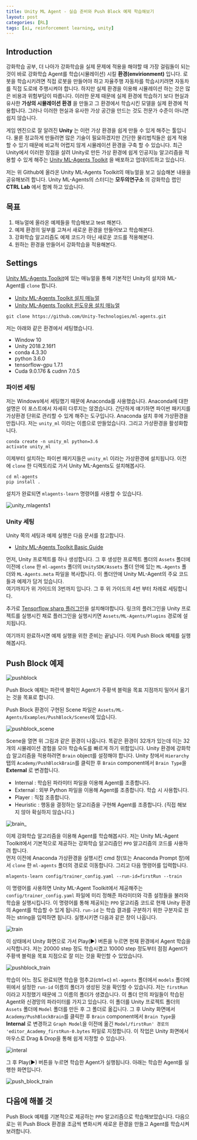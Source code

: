 ```yaml
---
title: Unity ML Agent - 실습 준비와 Push Block 예제 학습해보기
layout: post
categories: [RL]
tags: [ai, reinforcement learning, unity]
---
```

## Introduction
강화학습 공부, 더 나아가 강화학습을 실제 문제에 적용을 해야할 때 가장 걸림돌이 되는 것이 바로 강화학습 Agent를 학습(시뮬레이션) 시킬 **환경(envirionment)** 입니다. 로봇을 학습시키려면 직접 로봇을 만들어야 하고 자율주행 자동차를 학습시키려면 자동차를 직접 도로에 주행시켜야 합니다. 하지만 실제 환경을 이용해 시뮬레이션 하는 것은 많은 비용과 위험부담이 따릅니다. 이러한 문제 때문에 실제 환경에 학습하기 보다 현실과 유사한 **가상의 시뮬레이션 환경** 을 만들고 그 환경에서 학습시킨 모델을 실제 환경에 적용합니다. 그러나 이러한 현실과 유사한 가상 공간을 만드는 것도 전문가 수준이 아니면 쉽지 않습니다.  

게임 엔진으로 잘 알려진 **Unity** 는 이런 가상 환경을 쉽게 만들 수 있게 해주는 툴입니다. 물론 정교하게 만들려면 많은 기술이 필요하겠지만 간단한 물리법칙들은 쉽게 적용할 수 있기 때문에 비교적 어렵지 않게 시뮬레이션 환경을 구축 할 수 있습니다. 최근 Unity에서 이러한 장점을 살려 Unity로 만든 가상 환경에 쉽게 인공지능 알고리즘을 적용할 수 있게 해주는 [Unity ML-Agents Toolkit](https://github.com/Unity-Technologies/ml-agents/tree/master/docs) 을 배포하고 업데이트하고 있습니다.  

저는 위 Github에 올라온 Unity ML-Agents Toolkit의 매뉴얼을 보고 실습해본 내용을 공유해보려 합니다. Unity ML-Agents의 스터디는 **모두의연구소** 의 강화학습 랩인 **CTRL Lab** 에서 함께 하고 있습니다.

## 목표
1. 매뉴얼에 올라온 예제들을 학습해보고 test 해본다.
2. 예제 환경의 일부를 고쳐서 새로운 환경을 만들어보고 학습해본다.
3. 강화학습 알고리즘도 예제 코드가 아닌 새로운 코드를 적용해본다.
4. 원하는 환경을 만들어서 강화학습을 적용해본다.

## Settings
[Unity ML-Agents Toolkit](https://github.com/Unity-Technologies/ml-agents/tree/master/docs)에 있는 매뉴얼을 통해 기본적인 Unity의 설치와 ML-Agent를 `clone` 합니다.
- [Unity ML-Agents Toolkit 설치 매뉴얼](https://github.com/Unity-Technologies/ml-agents/blob/master/docs/Installation.md)
- [Unity ML-Agents Toolkit 윈도우용 설치 매뉴얼](https://github.com/Unity-Technologies/ml-agents/blob/master/docs/Installation-Windows.md)  

```
git clone https://github.com/Unity-Technologies/ml-agents.git
```

저는 아래와 같은 환경에서 세팅했습니다.
- Window 10
- Unity 2018.2.16f1
- conda 4.3.30
- python 3.6.0
- tensorflow-gpu 1.7.1
- Cuda 9.0.176 & cudnn 7.0.5

### 파이썬 세팅

저는 Windows에서 세팅했기 때문에 Anaconda를 사용했습니다. Anaconda에 대한 설명은 이 포스트에서 자세히 다루지는 않겠습니다. 간단하게 얘기하면 파이썬 패키지를 가상환경 단위로 관리할 수 있게 해주는 도구입니다. Anaconda 설치 후에 가상환경을 만듭니다. 저는 `unity_ml` 이라는 이름으로 만들었습니다. 그리고 가상환경을 활성화합니다.
```
conda create -n unity_ml python=3.6
activate unity_ml
```
이제부터 설치하는 파이썬 패키지들은 `unity_ml` 이라는 가상환경에 설치됩니다. 이전에 `clone` 한 디렉토리로 가서 Unity ML-Agents도 설치해봅시다.
```
cd ml-agents
pip install .
```
설치가 완료되면 `mlagents-learn` 명령어를 사용할 수 있습니다.  

![unity_mlagents1](https://user-images.githubusercontent.com/17582508/48579901-0df41680-e961-11e8-990f-e7a1c235f07a.PNG)

### Unity 세팅
Unity 쪽의 세팅과 예제 실행은 다음 문서를 참고합니다.
- [Unity ML-Agents Toolkit Basic Guide](https://github.com/Unity-Technologies/ml-agents/blob/master/docs/Basic-Guide.md)

먼저, Unity 프로젝트를 하나 생성합니다. 그 후 생성한 프로젝트 폴더의 `Assets` 폴더에 이전에 `clone` 한 `ml-agents` 폴더의 `UnitySDK/Assets` 폴더 안에 있는 `ML-Agents` 폴더와 `ML-Agents.meta` 파일을 복사합니다. 이 폴더안에 Unity ML-Agent의 주요 코드들과 예제가 담겨 있습니다.  
여기까지가 위 가이드의 3번까지 입니다. 그 후 위 가이드의 4번 부터 차례로 세팅합니다.  

추가로 [Tensorflow sharp 플러그인](https://github.com/Unity-Technologies/ml-agents/blob/master/docs/Basic-Guide.md)을 설치해야합니다. 링크의 플러그인을 Unity 프로젝트를 실행시킨 채로 플러그인을 실행시키면 `Assets/ML-Agents/Plugins` 경로에 설치됩니다.

여기까지 완료하시면 예제 실행을 위한 준비는 끝납니다. 이제 Push Block 예제를 실행해봅시다.

## Push Block 예제
![pushblock](https://user-images.githubusercontent.com/17582508/48623459-0e39f380-e9ed-11e8-867d-107db4dc3bf3.PNG)

Push Block 예제는 파란색 블럭인 Agent가 주황색 블럭을 목표 지점까지 밀어서 옮기는 것을 목표로 합니다.

Push Block 환경이 구현된 Scene 파일은 `Assets/ML-Agents/Examples/PushBlock/Scenes`에 있습니다.

![pushblock_scene](https://user-images.githubusercontent.com/17582508/48618453-c8752f00-e9dc-11e8-82b5-65054680d8bf.PNG)

Scene을 열면 위 그림과 같은 환경이 나옵니다. 똑같은 환경이 32개가 있는데 이는 32개의 시뮬레이션 경험을 모아 학습속도를 빠르게 하기 위함입니다. Unity 환경에 강화학습 알고리즘을 적용하려면 `Brain` object를 설정해야 합니다. Unity 창에서 `Hierarchy` 탭의 `Academy/PushBlockBrain`를 클릭한 후 `Brain` component에서 `Brain Type`을 **External** 로 변경합니다.
- Internal : 학습된 파라미터 파일을 이용해 Agent를 조종합니다.
- External : 외부 Python 파일을 이용해 Agent를 조종합니다. 학습 시 사용합니다.
- Player : 직접 조종합니다.
- Heuristic : 행동을 결정하는 알고리즘을 구현해 Agent를 조종합니다. (직접 해보지 않아 확실하지 않습니다.)

![brain_](https://user-images.githubusercontent.com/17582508/48621822-222f2680-e9e8-11e8-8b95-d9d112d2c6f0.PNG)

이제 강화학습 알고리즘을 이용해 Agent를 학습해봅시다. 저는 Unity ML-Agent Toolkit에서 기본적으로 제공하는 강화학습 알고리즘인 `PPO` 알고리즘의 코드를 사용하려 합니다.  
먼저 이전에 Anaconda 가상환경을 실행시킨 cmd 창(또는 Anaconda Prompt 창)에서 `clone` 한 `ml-agents` 폴더의 경로로 이동합니다. 그리고 다음 명령어를 입력합니다.

```
mlagents-learn config/trainer_config.yaml --run-id=firstRun --train
```

이 명령어를 사용하면 Unity ML-Agent Toolkit에서 제공해주는 `config/trainer_config.yaml` 파일에 미리 정해준 파라미터와 각종 설정들을 불러와 학습을 실행시킵니다. 이 명령어를 통해 제공되는 `PPO` 알고리즘 코드로 현재 Unity 환경의 Agent를 학습할 수 있게 됩니다. `run-id` 는 학습 결과를 구분하기 위한 구분자로 원하는 string을 입력하면 됩니다. 실행시키면 다음과 같은 창이 나옵니다.

![train](https://user-images.githubusercontent.com/17582508/48622363-d7aea980-e9e9-11e8-9121-1aa538854efa.PNG)

이 상태에서 Unity 화면으로 가서 Play(▶) 버튼을 누르면 현재 환경에서 Agent 학습을 시작합니다. 저는 20000 step 정도 학습시켰고 10000 step 정도부터 점점 Agent가 주황색 블럭을 목표 지점으로 잘 미는 것을 확인할 수 있었습니다.

![pushblock_train](https://user-images.githubusercontent.com/17582508/48622448-28be9d80-e9ea-11e8-9356-3a09a146e6a5.PNG)

학습이 어느 정도 완료되면 학습을 멈추고(ctrl+c) `ml-agents` 폴더에서 `models` 폴더에 위에서 설정한 `run-id` 이름의 폴더가 생성된 것을 확인할 수 있습니다. 저는 `firstRun`이라고 지정했기 때문에 그 이름의 폴더가 생겼습니다. 이 폴더 안의 파일들이 학습된 Agent와 신경망의 파라미터를 가지고 있습니다. 이 폴더를 Unity 프로젝트 폴더의 `Assets` 폴더에 `Model` 폴더를 만든 후 그 폴더로 옮깁니다. 그 후 Unity 화면에서 `Academy/PushBlockBrain`를 클릭한 후 `Brain` component에서 `Brain Type`을 **Internal** 로 변경하고 `Graph Model`을 이전에 옮긴 `Model/firstRun' 경로의 'editor_Academy_firstRun-0.bytes` 파일로 지정합니다. 이 작업은 Unity 화면에서 마우스로 Drag & Drop을 통해 쉽게 지정할 수 있습니다.

![interal](https://user-images.githubusercontent.com/17582508/48623215-5f95b300-e9ec-11e8-9c44-bd08009dbd16.PNG)

그 후 Play(▶) 버튼을 누르면 학습한 Agent가 실행됩니다. 아래는 학습한 Agent를 실행한 화면입니다.

![push_block_train](https://user-images.githubusercontent.com/17582508/48623358-c2874a00-e9ec-11e8-808a-6c31978d8e1f.gif)

## 다음에 해볼 것
Push Block 예제를 기본적으로 제공하는 `PPO` 알고리즘으로 학습해보았습니다. 다음으로는 위 Push Block 환경을 조금씩 변화시켜 새로운 환경을 만들고 Agent를 학습시켜 보려합니다.
